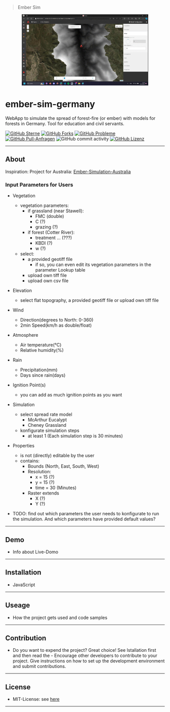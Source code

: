 > Ember Sim
<p align="center">
  <img src="https://github.com/OTI2020/ember-sim-germany/blob/main/images/head-animation.gif" alt="ember-sim-germany" width="400" height="auto">
</p>

# ember-sim-germany

WebApp to simulate the spread of forest-fire (or ember) with models for forests in Germany. 
Tool for education and civil servants.

[![GitHub Sterne](https://img.shields.io/github/stars/OTI2020/ember-sim-germany?style=flat-square)](https://github.com/OTI2020/ember-sim-germany)
[![GitHub Forks](https://img.shields.io/github/forks/oti2020/ember-sim-germany?style=flat-square)](https://github.com/oti2020/ember-sim-germany/network)
[![GitHub Probleme](https://img.shields.io/github/issues/oti2020/ember-sim-germany?style=flat-square)](https://github.com/oti2020/ember-sim-germany/issues)
[![GitHub Pull-Anfragen](https://img.shields.io/github/issues-pr/oti2020/ember-sim-germany?style=flat-square)](https://github.com/oti2020/ember-sim-germany/pulls)
![GitHub commit activity](https://img.shields.io/github/commit-activity/m/oti2020/ember-sim-germany?style=flat-square)
[![GitHub Lizenz](https://img.shields.io/github/license/oti2020/ember-sim-germany?style=flat-square)](https://github.com/oti2020/ember-sim-germany/blob/main/LICENSE)

---

## About

Inspiration: Project for Australia:
[Ember-Simulation-Australia](http://ember-sim.s3-website-ap-southeast-2.amazonaws.com/)

### Input Parameters for Users
* Vegetation
  - vegetation parameters:
    * if grassland (near Stawell):
      - FMC (double)
      - C (?)
      - grazing (?)
    * if forest (Cotter River):
      - treatment ... (???)
      - KBDI (?)
      - w (?)
  - select: 
    * a provided geotiff file
      - if so, you can even edit its vegetation parameters in the parameter Lookup table
    * upload own tiff file
    * upload own csv file

* Elevation
  - select flat topography, a provided geotiff file or upload own tiff file
* Wind
  - Direction(degrees to North: 0-360)
  - 2min Speed(km/h as double/float)
* Atmosphere
  - Air temperature(°C)
  - Relative humidity(%)
* Rain
  - Precipitation(mm)
  - Days since rain(days)
* Ignition Point(s)
  - you can add as much ignition points as you want
* Simulation
  - select spread rate model
    - McArthur Eucalypt
    - Cheney Grassland
  - konfigurate simulation steps
    - at least 1 (Each simulation step is 30 minutes)
* Properties
  - is not (directly) editable by the user
  - contains:
    - Bounds (North, East, South, West)
    - Resolution:
      - x = 15 (?)
      - y = 15 (?)
      - time = 30 (Minutes)
    - Raster extends
      - X (?)
      - Y (?)


* TODO: find out which parameters the user needs to konfigurate to run the simulation. And which parameters have provided default values?
---

## Demo

* Info about Live-Domo
---

## Installation
- JavaScript

---

## Useage

* How the project gets used and code samples
---

## Contribution
* Do you want to expend the project? Great choice! See Istallation first and then read the - Encourage other developers to contribute to your project. Give instructions on how to set up the development environment and submit contributions.
---

## License
- MIT-License: see [here](https://github.com/OTI2020/ember-sim-germany/blob/main/LICENSE)
---
